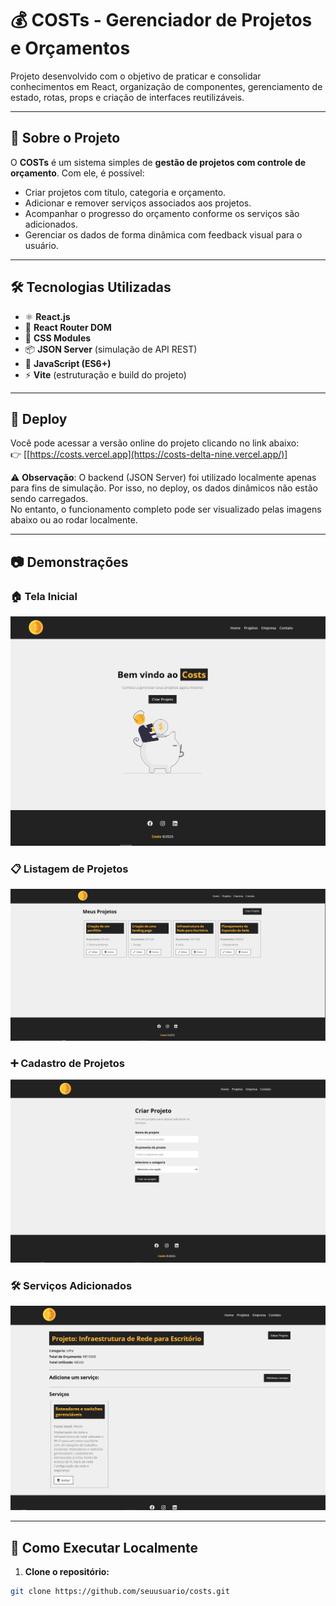 # 💰 COSTs - Gerenciador de Projetos e Orçamentos

Projeto desenvolvido com o objetivo de praticar e consolidar conhecimentos em React, organização de componentes, gerenciamento de estado, rotas, props e criação de interfaces reutilizáveis.

---

## 📌 Sobre o Projeto

O **COSTs** é um sistema simples de **gestão de projetos com controle de orçamento**. Com ele, é possível:

- Criar projetos com título, categoria e orçamento.
- Adicionar e remover serviços associados aos projetos.
- Acompanhar o progresso do orçamento conforme os serviços são adicionados.
- Gerenciar os dados de forma dinâmica com feedback visual para o usuário.

---

## 🛠 Tecnologias Utilizadas

- ⚛️ **React.js**
- 📍 **React Router DOM**
- 🎨 **CSS Modules**
- 📦 **JSON Server** (simulação de API REST)
- 📁 **JavaScript (ES6+)**
- ⚡ **Vite** (estruturação e build do projeto)

---

## 🔗 Deploy

Você pode acessar a versão online do projeto clicando no link abaixo:  
👉 [[https://costs.vercel.app](https://costs-delta-nine.vercel.app/)]

⚠️ **Observação**: O backend (JSON Server) foi utilizado localmente apenas para fins de simulação. Por isso, no deploy, os dados dinâmicos não estão sendo carregados.  
No entanto, o funcionamento completo pode ser visualizado pelas imagens abaixo ou ao rodar localmente.

---

## 📷 Demonstrações

### 🏠 Tela Inicial
![Tela inicial do projeto](./src/image/Tela_inicial.png)

### 📋 Listagem de Projetos
![Tela do Projeto](./src/image/Tela_projetos.png)

### ➕ Cadastro de Projetos
![Cadastro de Projeto](./src/image/Criar_projetos.png)

### 🛠 Serviços Adicionados
![Serviços adicionados](./src/image/Servicos_adicionados.png)

---

## 🚀 Como Executar Localmente

1. **Clone o repositório:**
```bash
git clone https://github.com/seuusuario/costs.git
